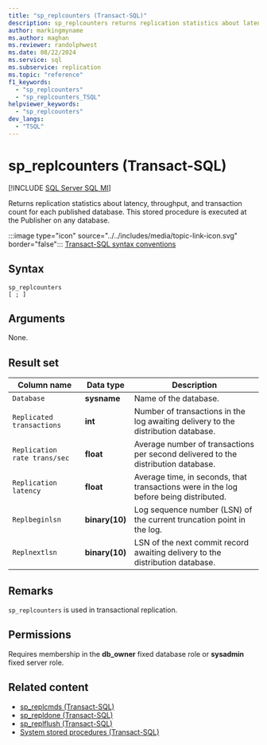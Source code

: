 ```yaml
---
title: "sp_replcounters (Transact-SQL)"
description: sp_replcounters returns replication statistics about latency, throughput, and transaction count for each published database.
author: markingmyname
ms.author: maghan
ms.reviewer: randolphwest
ms.date: 08/22/2024
ms.service: sql
ms.subservice: replication
ms.topic: "reference"
f1_keywords:
  - "sp_replcounters"
  - "sp_replcounters_TSQL"
helpviewer_keywords:
  - "sp_replcounters"
dev_langs:
  - "TSQL"
---
```

# sp_replcounters (Transact-SQL)

[!INCLUDE [SQL Server SQL MI](../../includes/applies-to-version/sql-asdbmi.md)]

Returns replication statistics about latency, throughput, and transaction count for each published database. This stored procedure is executed at the Publisher on any database.

:::image type="icon" source="../../includes/media/topic-link-icon.svg" border="false"::: [Transact-SQL syntax conventions](../../t-sql/language-elements/transact-sql-syntax-conventions-transact-sql.md)

## Syntax

```syntaxsql
sp_replcounters
[ ; ]
```

## Arguments

None.

## Result set

| Column name | Data type | Description |
| --- | --- | --- |
| `Database` | **sysname** | Name of the database. |
| `Replicated transactions` | **int** | Number of transactions in the log awaiting delivery to the distribution database. |
| `Replication rate trans/sec` | **float** | Average number of transactions per second delivered to the distribution database. |
| `Replication latency` | **float** | Average time, in seconds, that transactions were in the log before being distributed. |
| `Replbeginlsn` | **binary(10)** | Log sequence number (LSN) of the current truncation point in the log. |
| `Replnextlsn` | **binary(10)** | LSN of the next commit record awaiting delivery to the distribution database. |

## Remarks

`sp_replcounters` is used in transactional replication.

## Permissions

Requires membership in the **db_owner** fixed database role or **sysadmin** fixed server role.

## Related content

- [sp_replcmds (Transact-SQL)](sp-replcmds-transact-sql.md)
- [sp_repldone (Transact-SQL)](sp-repldone-transact-sql.md)
- [sp_replflush (Transact-SQL)](sp-replflush-transact-sql.md)
- [System stored procedures (Transact-SQL)](system-stored-procedures-transact-sql.md)
